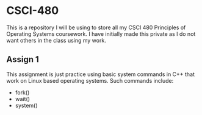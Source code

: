 # CSCI-480
This is a repository I will be using to store all my CSCI 480 Principles of Operating Systems coursework. I have initially made this private as I do not want others in the class using my work.

## Assign 1
This assignment is just practice using basic system commands in C++ that work on Linux based operating systems. Such commands include:
* fork()
* wait()
* system()
